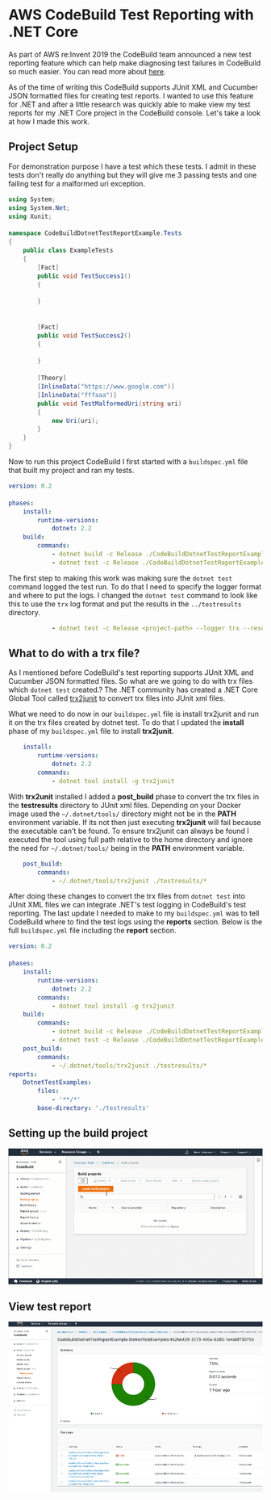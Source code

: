 # AWS CodeBuild Test Reporting with .NET Core

As part of AWS re:Invent 2019 the CodeBuild team announced a new test reporting feature which can help make diagnosing test failures in CodeBuild so much easier. You can read more about [here](https://aws.amazon.com/blogs/devops/test-reports-with-aws-codebuild/).

As of the time of writing this CodeBuild supports JUnit XML and Cucumber JSON formatted files for creating test reports. I wanted to use this feature for .NET and after a little research was quickly able to make view my test reports for my .NET Core project in the CodeBuild console. Let's take a look at how I made this work.

## Project Setup

For demonstration purpose I have a test which these tests. I admit in these tests don't really do anything but they will give me 3 passing tests and one failing test for a malformed uri exception.

```csharp
using System;
using System.Net;
using Xunit;

namespace CodeBuildDotnetTestReportExample.Tests
{
    public class ExampleTests
    {
        [Fact]
        public void TestSuccess1()
        {
            
        }
        
        
        [Fact]
        public void TestSuccess2()
        {
            
        }

        [Theory]
        [InlineData("https://www.google.com")]
        [InlineData("fffaaa")]
        public void TestMalformedUri(string uri)
        {
            new Uri(uri);
        }
    }
}
```

Now to run this project CodeBuild I first started with a `buildspec.yml` file that built my project and ran my tests.

```yml
version: 0.2

phases:
    install:
        runtime-versions:
            dotnet: 2.2
    build:
        commands:
            - dotnet build -c Release ./CodeBuildDotnetTestReportExample/CodeBuildDotnetTestReportExample.csproj
            - dotnet test -c Release ./CodeBuildDotnetTestReportExample.Tests/CodeBuildDotnetTestReportExample.Tests.csproj
```

The first step to making this work was making sure the `dotnet test` command logged the test run. To do that I need to specify the logger format and where to put the logs. I changed the `dotnet test` command to look like this to use the `trx` log format and put the results in the `../testresults` directory.

```yml
            - dotnet test -c Release <project-path> --logger trx --results-directory ../testresults

```

## What to do with a trx file?

As I mentioned before CodeBuild's test reporting supports JUnit XML and Cucumber JSON formatted files. So what are we going to do with trx files which `dotnet test` created.? The .NET community has created a .NET Core Global Tool called [trx2junit](https://www.nuget.org/packages/trx2junit/) to convert trx files into JUnit xml files.

What we need to do now in our `buildspec.yml` file is install trx2junit and run it on the trx files created by dotnet test. To do that I updated the **install** phase of my `buildspec.yml` file to install **trx2junit**.

```yml
    install:
        runtime-versions:
            dotnet: 2.2
        commands:
            - dotnet tool install -g trx2junit
```

With **trx2unit** installed I added a **post_build** phase to convert the trx files in the **testresults** directory to JUnit xml files. Depending on your Docker image used the `~/.dotnet/tools/` directory might not be in the **PATH** environment variable. If its not then just executing **trx2junit** will fail because the executable can't be found. To ensure trx2junit can always be found I executed the tool using full path relative to the home directory and ignore the need for `~/.dotnet/tools/` being in the **PATH** environment variable.

```yml
    post_build:
        commands:
            - ~/.dotnet/tools/trx2junit ./testresults/*
```

After doing these changes to convert the trx files from `dotnet test` into JUnit XML files we can integrate .NET's test logging in CodeBuild's test reporting. The last update I needed to make to my `buildspec.yml` was to tell CodeBuild where to find the test logs using the **reports** section. Below is the full `buildspec.yml` file including the **report** section.

```yml
version: 0.2

phases:
    install:
        runtime-versions:
            dotnet: 2.2
        commands:
            - dotnet tool install -g trx2junit
    build:
        commands:
            - dotnet build -c Release ./CodeBuildDotnetTestReportExample/CodeBuildDotnetTestReportExample.csproj
            - dotnet test -c Release ./CodeBuildDotnetTestReportExample.Tests/CodeBuildDotnetTestReportExample.Tests.csproj --logger trx --results-directory ../testresults
    post_build:
        commands:
            - ~/.dotnet/tools/trx2junit ./testresults/*
reports:
    DotnetTestExamples:
        files:
            - '**/*'
        base-directory: './testresults'          
```

## Setting up the build project

![alt text](./resources/build-setup.gif "CodeBuild project Setup")


## View test report

![alt text](./resources/report-overview.png "Test report")
